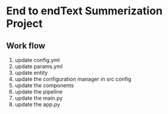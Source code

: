 # End to endText Summerization Project


## Work flow

1. update config.yml
2. update params.yml
3. update entity
4. update the configuration manager in src config
5. update the components
6. update the pipeline
7. update the main.py
8. update the app.py